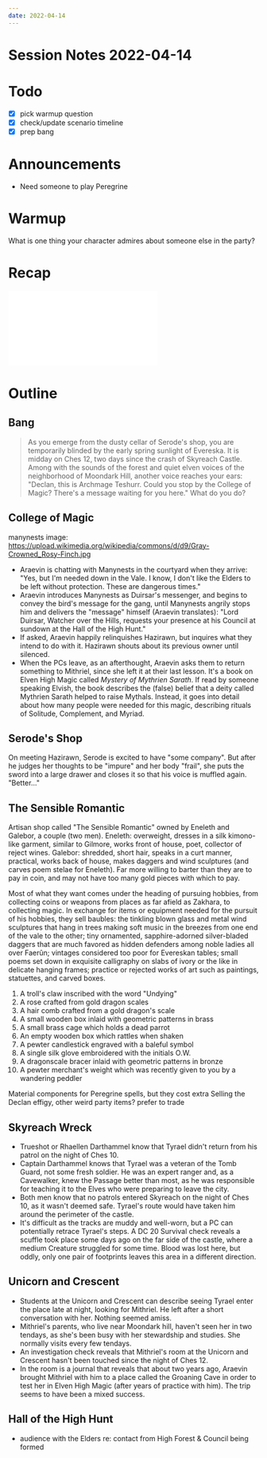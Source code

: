 ```yaml
---
date: 2022-04-14
---
```

# Session Notes 2022-04-14
# Todo
- [x] pick warmup question
- [x] check/update scenario timeline
- [x] prep bang
# Announcements
- Need someone to play Peregrine
# Warmup
What is one thing your character admires about someone else in the party?
# Recap
![a3e8](../logbook/act-iii/a3e8.md)
# Outline
## Bang
> As you emerge from the dusty cellar of Serode's shop, you are temporarily blinded by the early spring sunlight of Evereska. It is midday on Ches 12, two days since the crash of Skyreach Castle. Among with the sounds of the forest and quiet elven voices of the neighborhood of Moondark Hill, another voice reaches your ears: "Declan, this is Archmage Teshurr. Could you stop by the College of Magic? There's a message waiting for you here." What do you do?
## College of Magic
manynests image: https://upload.wikimedia.org/wikipedia/commons/d/d9/Gray-Crowned_Rosy-Finch.jpg
- Araevin is chatting with Manynests in the courtyard when they arrive: "Yes, but I'm needed down in the Vale. I know, I don't like the Elders to be left without protection. These are dangerous times."
- Araevin introduces Manynests as Duirsar's messenger, and begins to convey the bird's message for the gang, until Manynests angrily stops him and delivers the "message" himself (Araevin translates): "Lord Duirsar, Watcher over the Hills, requests your presence at his Council at sundown at the Hall of the High Hunt."
- If asked, Araevin happily relinquishes Hazirawn, but inquires what they intend to do with it. Hazirawn shouts about its previous owner until silenced.
- When the PCs leave, as an afterthought, Araevin asks them to return something to Mithriel, since she left it at their last lesson. It's a book on Elven High Magic called _Mystery of Mythrien Sarath_. If read by someone speaking Elvish, the book describes the (false) belief that a deity called Mythrien Sarath helped to raise Mythals. Instead, it goes into detail about how many people were needed for this magic, describing rituals of Solitude, Complement, and Myriad.
## Serode's Shop
On meeting Hazirawn, Serode is excited to have "some company". But after he judges her thoughts to be "impure" and her body "frail", she puts the sword into a large drawer and closes it so that his voice is muffled again. "Better..."
## The Sensible Romantic
Artisan shop called "The Sensible Romantic" owned by Eneleth and Galebor, a couple (two men). Eneleth: overweight, dresses in a silk kimono-like garment, similar to Gilmore, works front of house, poet, collector of reject wines. Galebor: shredded, short hair, speaks in a curt manner, practical, works back of house, makes daggers and wind sculptures (and carves poem stelae for Eneleth). Far more willing to barter than they are to pay in coin, and may not have too many gold pieces with which to pay.

Most of what they want comes under the heading of pursuing hobbies, from collecting coins or weapons from places as far afield as Zakhara, to collecting magic. In exchange for items or equipment needed for the pursuit of his hobbies, they sell baubles: the tinkling blown glass and metal wind sculptures that hang in trees making soft music in the breezes from one end of the vale to the other; tiny ornamented, sapphire-adorned silver-bladed daggers that are much favored as hidden defenders among noble ladies all over Faerûn; vintages considered too poor for Evereskan tables; small poems set down in exquisite calligraphy on slabs of ivory or the like in delicate hanging frames; practice or rejected works of art such as paintings, statuettes, and carved boxes.

1.  A troll's claw inscribed with the word "Undying"
2.  A rose crafted from gold dragon scales
3.  A hair comb crafted from a gold dragon's scale
4.  A small wooden box inlaid with geometric patterns in brass
5.  A small brass cage which holds a dead parrot
6.  An empty wooden box which rattles when shaken
7.  A pewter candlestick engraved with a baleful symbol
8.  A single silk glove embroidered with the initials O.W.
9.  A dragonscale bracer inlaid with geometric patterns in bronze
10.  A pewter merchant's weight which was recently given to you by a wandering peddler

Material components for Peregrine spells, but they cost extra
Selling the Declan effigy, other weird party items? prefer to trade
## Skyreach Wreck
- Trueshot or Rhaellen Darthammel know that Tyrael didn't return from his patrol on the night of Ches 10.
- Captain Darthammel knows that Tyrael was a veteran of the Tomb Guard, not some fresh soldier. He was an expert ranger and, as a Cavewalker, knew the Passage better than most, as he was responsible for teaching it to the Elves who were preparing to leave the city.
- Both men know that no patrols entered Skyreach on the night of Ches 10, as it wasn't deemed safe. Tyrael's route would have taken him around the perimeter of the castle.
- It's difficult as the tracks are muddy and well-worn, but a PC can potentially retrace Tyrael's steps. A DC 20 Survival check reveals a scuffle took place some days ago on the far side of the castle, where a medium Creature struggled for some time. Blood was lost here, but oddly, only one pair of footprints leaves this area in a different direction.
## Unicorn and Crescent
 - Students at the Unicorn and Crescent can describe seeing Tyrael enter the place late at night, looking for Mithriel. He left after a short conversation with her. Nothing seemed amiss.
- Mithriel's parents, who live near Moondark hill, haven't seen her in two tendays, as she's been busy with her stewardship and studies. She normally visits every few tendays.
- An investigation check reveals that Mithriel's room at the Unicorn and Crescent hasn't been touched since the night of Ches 12.
- In the room is a journal that reveals that about two years ago, Araevin brought Mithriel with him to a place called the Groaning Cave in order to test her in Elven High Magic (after years of practice with him). The trip seems to have been a mixed success.
## Hall of the High Hunt
- audience with the Elders re: contact from High Forest & Council being formed
